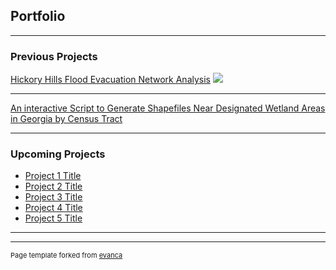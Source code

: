 ## Portfolio

---

### Previous Projects

[Hickory Hills Flood Evacuation Network Analysis](/pdf/Final%20Memo.pdf)
<img src="images/Proj1.jpeg?raw=true"/> 

---
[An interactive Script to Generate Shapefiles Near Designated Wetland
Areas in Georgia by Census Tract
](/pdf/zabo0001_report.pdf)


---

### Upcoming Projects

- [Project 1 Title](http://example.com/)
- [Project 2 Title](http://example.com/)
- [Project 3 Title](http://example.com/)
- [Project 4 Title](http://example.com/)
- [Project 5 Title](http://example.com/)

---




---
<p style="font-size:11px">Page template forked from <a href="https://github.com/evanca/quick-portfolio">evanca</a></p>
<!-- Remove above link if you don't want to attibute -->
